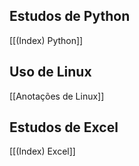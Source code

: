 ## Estudos de Python
[[(Index) Python]]
## Uso de Linux
[[Anotações de Linux]]
## Estudos de Excel
[[(Index) Excel]]
